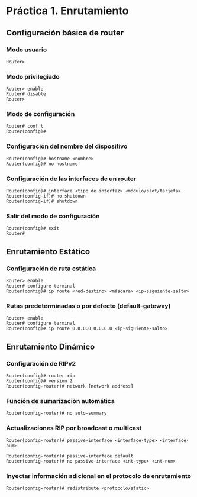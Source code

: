 # Práctica 1. Enrutamiento

## Configuración básica de router

### Modo usuario

```
Router>
```

### Modo privilegiado

```
Router> enable
Router# disable
Router>
```

### Modo de configuración

```
Router# conf t
Router(config)#
```

### Configuración del nombre del dispositivo

```
Router(config)# hostname <nombre>
Router(config)# no hostname
```

### Configuración de las interfaces de un router

```
Router(config)# interface <tipo de interfaz> <módulo/slot/tarjeta>
Router(config-if)# no shutdown
Router(config-if)# shutdown
```

### Salir del modo de configuración

```
Router(config)# exit
Router#
```

## Enrutamiento Estático

### Configuración de ruta estática

```
Router> enable
Router# configure terminal
Router(config)# ip route <red-destino> <máscara> <ip-siguiente-salto>
```

### Rutas predeterminadas o por defecto (default-gateway)

```
Router> enable
Router# configure terminal
Router(config)# ip route 0.0.0.0 0.0.0.0 <ip-siguiente-salto>
```

## Enrutamiento Dinámico

### Configuración de RIPv2

```
Router(config)# router rip
Router(config)# version 2
Router(config-router)# network [network address]
```

### Función de sumarización automática

```
Router(config-router)# no auto-summary
```

### Actualizaciones RIP por broadcast o multicast

```
Router(config-router)# passive-interface <interface-type> <interface-num>
```

```
Router(config-router)# passive-interface default
Router(config-router)# no passive-interface <int-type> <int-num>
```

### Inyectar información adicional en el protocolo de enrutamiento

```
Router(config-router)# redistribute <protocolo/static>
```
